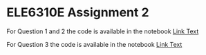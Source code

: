 # ELE6310E Assignment 2

For Question 1 and 2
the code is available in the notebook [Link Text](https://github.com/Muhammed-Mamdouh/ELE6310E_Assignment2/blob/main/Q1%20and%20Q2.ipynb)

For Question 3
the code is available in the notebook [Link Text](https://github.com/Muhammed-Mamdouh/ELE6310E_Assignment2/blob/main/Q3.ipynb)

